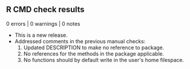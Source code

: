## R CMD check results

0 errors | 0 warnings | 0 notes

* This is a new release.
* Addressed comments in the previous manual checks:
  1. Updated DESCRIPTION to make no reference to package.  
  2. No references for the methods in the package applicable. 
  3. No functions should by default write in the user's home filespace.
